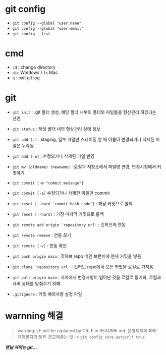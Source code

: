 # git config
- `git config --global "user.name"`
- `git config --global "user.email"`
- `git config --list`

# cmd
- `cd` : change directory
- `dir` Windows / `ls` Mac
- `q` : exit git log

# git
- `git init` : .git 폴더 생성, 해당 폴더 내부의 폴더와 파일들을 형상관리 하겠다는 선언
- `git status` : 해당 폴더 내의 형상관리 상태 정보
- `git add [.]` : staging, 일부 파일만 스테이징 할 때 이름이 변경되거나 삭제된 파일은 누락됨
- `git add [-u]` : 수정되거나 삭제된 파일 반영
- `git mv (oldname) (newname)` : 로컬과 저장소에서 파일명 변경, 변경시점에서 커밋하기

- `git commit [-m "commit message"]`
- `git commit [-a]` 수정되거나 삭제한 파일만 commit
- `git reset [--hard 'commit hash code']` : 해당 커밋으로 롤백
- `git reset [--hard]` : 가장 마지막 커밋으로 롤백

- `git remote add origin 'repository url'` : 깃허브와 연동
- `git remote remove` : 연동 끊기
- `git remote [-v]` : 연동 확인

- `git push origin main` : 깃허브 repo 메인 브랜치에 현재 커밋을 넣음
- `git clone 'repository url'` : 깃허브 repo에서 모든 커밋을 로컬로 가져옴
- `git pull origin main` : 서버에서 변경사항이 일어난 것을 로컬로 동기화, 로컬과 서버 상태를 맞춰주기 위해

- `.gitignore` : 커밋 예외사항 설정 파일

# warnning 해결
> warning: LF will be replaced by CRLF in README.md.
운영체제에 따라 개행문자가 달라 경고해주는 것
-> `git config core.autocrlf true`


***맨날 까먹는 git...***